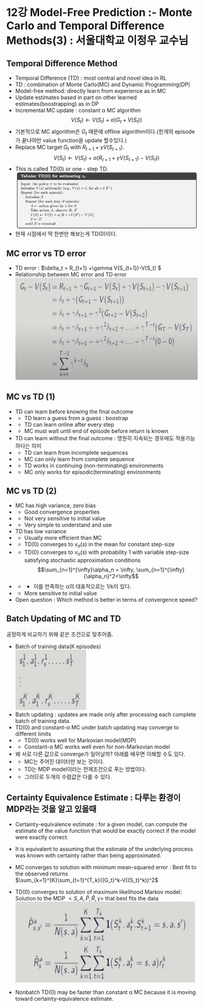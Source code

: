 # 12강 Model-Free Prediction :- Monte Carlo and Temporal Difference Methods(3) : 서울대학교 이정우 교수님

## Temporal Difference Method
- Temporal Difference (TD) : most central and novel idea in RL
- TD : combination of Monte Carlo(MC) and Dynamic Programming(DP)
- Model-free method: directly learn from experience as in MC
- Update estimates based in part on other learned estimates(boostrapping) as in DP
- Incremental MC update : constant &alpha; MC algorithm
$$ V(S_t) \leftarrow V(S_t) + \alpha(G_t+V(S_t))$$
- 기본적으로 MC algorithm은 $G_t$ 때문에 offline algorithm이다.(한개의 episode가 끝나야만 value function을 update 할수있다.)
- Replace MC target $G_t$ with $R_{t+1}+\gamma V(S_{t+1})$.
$$V(S_t) \leftarrow V(S_t)+\alpha(R_{t+1}+\gamma V(S_{t+1})-V(S_t))$$
- This is called TD(0) or one - step TD.
![title](./img/65_TD.PNG)
- 현재 시점에서 딱 한번만 해보는게 TD(0)이다.

## MC error vs TD error
- TD error : $\delta_t = R_{t+1} +\gamma V(S_{t+1})-V(S_t) $
- Relationship between MC error and TD error
![title](./img/66_MCandTD.PNG)

## MC vs TD (1)
- TD can learn before knowing the final outcome
- - TD learn a guess from a guess : boostrap
- - TD can learn online after every step
- - MC must wait until end of episode before return is known
- TD can learn without the final outcome : 영원히 지속되는 경우에도 적용가능하다는 의미
- - TD can learn from incomplete sequences
- - MC can only learn from complete sequence
- - TD works in continuing (non-terminating) environments
- - MC only works for episodic(terminating) environments

## MC vs TD (2)
- MC has high variance, zero bias
- - Good convergence properties
- - Not very sensitive to initial value
- - Very simple to understand and use
- TD has low variance
- - Usually more efficient than MC
- - TD(0) converges to $v_\pi$(s) in the mean for constant step-size
- - TD(0) converges to $v_\pi$(s) with probability 1 with variable step-size satisfying stochastic approximation conditions
$$\sum_{n=1}^{\infty}\alpha_n = \infty, \sum_{n=1}^{\infty}{\alpha_n}^2<\infty$$
- - * 이를 만족하는 &alpha;의 대표적으로는 1/k이 있다.
- - More sensitive to initial value
- Open question : Which method is better in terms of convergence speed?

## Batch Updating of MC and TD
공정하게 비교하기 위해 같은 조건으로 맞추어줌.
- Batch of training data(K episodes)  
![title](./img/67_MCandTD.PNG)
- Batch updating : updates are made only after processing each complete batch of training data.
- TD(0) and constant-&alpha; MC under batch updating may converge to different limits
- - TD(0) works well for Markovian model(MDP)
- - Constant-&alpha; MC works well even for non-Markovian model
- 왜 서로 다른 값으로 converge가 일어날까? 아래를 배우면 이해할 수도 있다.
- - MC는 주어진 데이터만 보는 것이다.
- - TD는 MDP model이라는 전제조건으로 푸는 방법이다. 
- - 그러므로 두개의 수렴값은 다를 수 있다. 

## Certainty Equivalence Estimate : 다루는 환경이 MDP라는 것을 알고 있을때
- Certainty-equivalence estimate : for a given model, can compute the estimate of the value function that would be exactly correct if the model were exactly correct.
- It is equivalent to assuming that the estimate of the underlying process was known with certainty rather than being approximated.
- MC converges to solution with minimum mean-squared error : Best fit to the observed returns  
$\sum_{k=1}^{K}\sum_{t=1}^{T_k}({G_t}^k-V({S_t}^k))^2$
- TD(0) converges to solution of maximum likelihood Markov model: Solution to the MDP $<S,A,\hat{P},\hat{R},\gamma>$ that best fits the data  
![title](./img/68_Certainty.PNG)

- Nonbatch TD(0) may be faster than constant &alpha; MC because it is moving toward certainty-equivalence estimate.